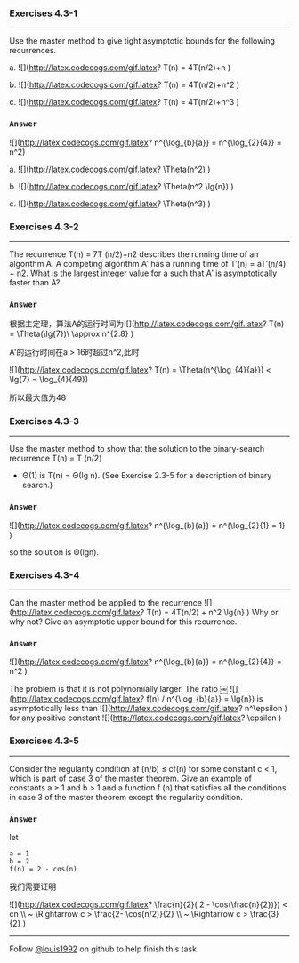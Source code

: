 ### Exercises 4.3-1
***
Use the master method to give tight asymptotic bounds for the following recurrences.

a. ![](http://latex.codecogs.com/gif.latex? T\(n\) = 4T\(n/2\)+n )

b. ![](http://latex.codecogs.com/gif.latex? T\(n\) = 4T\(n/2\)+n^2 )

c. ![](http://latex.codecogs.com/gif.latex? T\(n\) = 4T\(n/2\)+n^3 )

### `Answer`
![](http://latex.codecogs.com/gif.latex? n^{\\log_{b}{a}} = n^{\\log_{2}{4}} = n^2)

a. ![](http://latex.codecogs.com/gif.latex? \\Theta\(n^2\) )

b. ![](http://latex.codecogs.com/gif.latex? \\Theta\(n^2 \\lg{n}\) )

c. ![](http://latex.codecogs.com/gif.latex? \\Theta\(n^3\) )


### Exercises 4.3-2
***
The recurrence T(n) = 7T (n/2)+n2 describes the running time of an algorithm A. A competing algorithm A′ has a running time of T′(n) = aT′(n/4) + n2. What is the largest integer value for a such that A′ is asymptotically faster than A?

### `Answer`
根据主定理，算法A的运行时间为![](http://latex.codecogs.com/gif.latex? T\(n\) = \\Theta\(\\lg{7}\)\ \\approx n^{2.8} )

A'的运行时间在a > 16时超过n^2,此时

![](http://latex.codecogs.com/gif.latex? T\(n\) = \\Theta\(n^{\\log_{4}{a}}\) <  \\lg{7} = \\log_{4}{49})

所以最大值为48



### Exercises 4.3-3
***
Use the master method to show that the solution to the binary-search recurrence T(n) = T (n/2)+ Θ(1) is T(n) = Θ(lg n). (See Exercise 2.3-5 for a description of binary search.)
### `Answer`
![](http://latex.codecogs.com/gif.latex? n^{\\log_{b}{a}} = n^{\\log_{2}{1} = 1} )

so the solution is Θ(lgn).


### Exercises 4.3-4
***
Can the master method be applied to the recurrence
![](http://latex.codecogs.com/gif.latex? T\(n\) = 4T\(n/2\) + n^2 \\lg{n} )
Why or why not? Give an asymptotic upper bound for this recurrence.

### `Answer`
![](http://latex.codecogs.com/gif.latex? n^{\\log_{b}{a}} = n^{\\log_{2}{4}} = n^2 )

The problem is that it is not polynomially larger. The ratio ￼ 
![](http://latex.codecogs.com/gif.latex? f\(n\) / n^{\\log_{b}{a}} = \\lg{n})
is asymptotically less than 
![](http://latex.codecogs.com/gif.latex? n^\\epsilon ) for any positive constant 
![](http://latex.codecogs.com/gif.latex? \\epsilon )

### Exercises 4.3-5
***
Consider the regularity condition af (n/b) ≤ cf(n) for some constant c < 1, which is part of case 3 of the master theorem. Give an example of constants a ≥ 1 and b > 1 and a function f (n) that satisfies all the conditions in case 3 of the master theorem except the regularity condition.

### `Answer`
let
	
	a = 1
	b = 2
	f(n) = 2 - cos(n)
	
我们需要证明

![](http://latex.codecogs.com/gif.latex? \\frac{n}{2}\( 2 - \\cos\(\\frac{n}{2}\)}\) < cn \\\\  ~ \\Rightarrow c > \\frac{2- \\cos\(n/2\)}{2} \\\\  ~ 
\\Rightarrow c > \\frac{3}{2}
)

***
Follow [@louis1992](https://github.com/gzc) on github to help finish this task.

